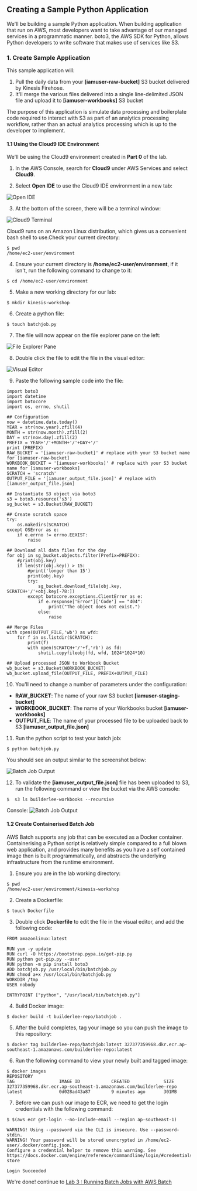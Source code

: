 ## Creating a Sample Python Application

We'll be building a sample Python application. When building application that run on AWS, most developers want to take advantage of our managed services in a programmatic manner. boto3, the AWS SDK for Python, allows Python developers to write software that makes use of services like S3.

### 1. Create Sample Application

This sample application will:

1.  Pull the daily data from your **[iamuser-raw-bucket]** S3 bucket delivered by Kinesis Firehose.
2.  It'll merge the various files delivered into a single line-delimited JSON file and upload it to **[iamuser-workbooks]** S3 bucket

The purpose of this application is simulate data processing and boilerplate code required to interact with S3 as part of an analytics processing workflow, rather than an actual analytics processing which is up to the developer to implement.

#### 1.1 Using the Cloud9 IDE Environment

We'll be using the Cloud9 environment created in **Part 0** of the lab.

1.  In the AWS Console, search for **Cloud9** under AWS Services and select **Cloud9**.

2.  Select **Open IDE** to use the Cloud9 IDE environment in a new tab:

![Open IDE](./imgs/03/01.png)

3.  At the bottom of the screen, there will be a terminal window:

![Cloud9 Terminal](./imgs/03/02.png)

Cloud9 runs on an Amazon Linux distribution, which gives us a convenient bash shell to use.Check your current directory:

```
$ pwd
/home/ec2-user/environment
```

4.  Ensure your current directory is **/home/ec2-user/environment**, if it isn't, run the following command to change to it:

```
$ cd /home/ec2-user/environment
```

5.  Make a new working directory for our lab:

```
$ mkdir kinesis-workshop
```

6.  Create a python file:

```
$ touch batchjob.py
```

7.  The file will now appear on the file explorer pane on the left:

![File Explorer Pane](./imgs/03/03.png)

8.  Double click the file to edit the file in the visual editor:

![Visual Editor](./imgs/03/04.png)

9.  Paste the following sample code into the file:

```
import boto3
import datetime
import botocore
import os, errno, shutil

## Configuration
now = datetime.date.today()
YEAR = str(now.year).zfill(4)
MONTH = str(now.month).zfill(2)
DAY = str(now.day).zfill(2)
PREFIX = YEAR+'/'+MONTH+'/'+DAY+'/'
print (PREFIX)
RAW_BUCKET = '[iamuser-raw-bucket]' # replace with your S3 bucket name for [iamuser-raw-bucket]
WORKBOOK_BUCKET = '[iamuser-workbooks]' # replace with your S3 bucket name for [iamuser-workbooks]
SCRATCH = 'scratch'
OUTPUT_FILE = '[iamuser_output_file.json]' # replace with [iamuser_output_file.json]

## Instantiate S3 object via boto3
s3 = boto3.resource('s3')
sg_bucket = s3.Bucket(RAW_BUCKET)

## Create scratch space
try:
    os.makedirs(SCRATCH)
except OSError as e:
    if e.errno != errno.EEXIST:
        raise

## Download all data files for the day
for obj in sg_bucket.objects.filter(Prefix=PREFIX):
    #print(obj.key)
    if len(str(obj.key)) > 15:
        #print('longer than 15')
        print(obj.key)
        try:
            sg_bucket.download_file(obj.key, SCRATCH+'/'+obj.key[-78:])
        except botocore.exceptions.ClientError as e:
            if e.response['Error']['Code'] == "404":
                print("The object does not exist.")
            else:
                raise

## Merge Files
with open(OUTPUT_FILE,'wb') as wfd:
    for f in os.listdir(SCRATCH):
        print(f)
        with open(SCRATCH+'/'+f,'rb') as fd:
            shutil.copyfileobj(fd, wfd, 1024*1024*10)

## Upload processed JSON to Workbook Bucket
wb_bucket = s3.Bucket(WORKBOOK_BUCKET)
wb_bucket.upload_file(OUTPUT_FILE, PREFIX+OUTPUT_FILE)
```

10. You'll need to change a number of parameters under the configuration:

- **RAW_BUCKET**: The name of your raw S3 bucket **[iamuser-staging-bucket]**
- **WORKBOOK_BUCKET**: The name of your Workbooks bucket **[iamuser-workbooks]**
- **OUTPUT_FILE**: The name of your processed file to be uploaded back to S3 **[iamuser_output_file.json]**

11. Run the python script to test your batch job:

```
$ python batchjob.py
```

You should see an output similar to the screenshot below:

![Batch Job Output](./imgs/03/05.png)

12. To validate the **[iamuser_output_file.json]** file has been uploaded to S3, run the following command or view the bucket via the AWS console:

```
$  s3 ls builderlee-workbooks --recursive
```

Console:
![Batch Job Output](./imgs/03/06.png)

#### 1.2 Create Containerised Batch Job

AWS Batch supports any job that can be executed as a Docker container. Containerising a Python script is relatively simple compared to a full blown web application, and provides many benefits as you have a self contained image then is built programmatically, and abstracts the underlying infrastructure from the runtime environment.

1.  Ensure you are in the lab working directory:

```
$ pwd
/home/ec2-user/environment/kinesis-workshop
```

2.  Create a Dockerfile:

```
$ touch Dockerfile
```

3.  Double click **Dockerfile** to edit the file in the visual editor, and add the following code:

```
FROM amazonlinux:latest

RUN yum -y update
RUN curl -O https://bootstrap.pypa.io/get-pip.py
RUN python get-pip.py --user
RUN python -m pip install boto3
ADD batchjob.py /usr/local/bin/batchjob.py
RUN chmod a+x /usr/local/bin/batchjob.py
WORKDIR /tmp
USER nobody

ENTRYPOINT ["python", "/usr/local/bin/batchjob.py"]
```

4.  Build Docker image:

```
$ docker build -t builderlee-repo/batchjob .
```

5.  After the build completes, tag your image so you can push the image to this repository:

```
$ docker tag builderlee-repo/batchjob:latest 327377359968.dkr.ecr.ap-southeast-1.amazonaws.com/builderlee-repo:latest
```

6.  Run the following command to view your newly built and tagged image:

```
$ docker images
REPOSITORY                                                          TAG                 IMAGE ID            CREATED             SIZE
327377359968.dkr.ecr.ap-southeast-1.amazonaws.com/builderlee-repo   latest              0d028ad43a87        9 minutes ago       301MB
```

7.  Before we can push our image to ECR, we need to get the login credentials with the following command:

```
$ $(aws ecr get-login --no-include-email --region ap-southeast-1)

WARNING! Using --password via the CLI is insecure. Use --password-stdin.
WARNING! Your password will be stored unencrypted in /home/ec2-user/.docker/config.json.
Configure a credential helper to remove this warning. See
https://docs.docker.com/engine/reference/commandline/login/#credentials-store

Login Succeeded
```

We're done! continue to [Lab 3 : Running Batch Jobs with AWS Batch](./doc-module-04.md)
